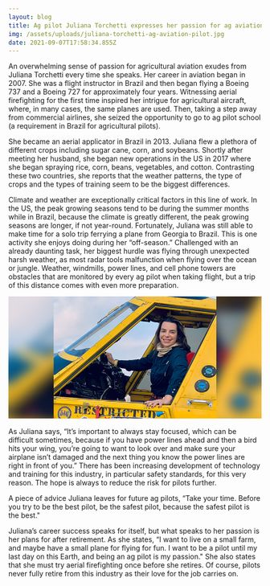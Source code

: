 ```yaml
---
layout: blog
title: Ag pilot Juliana Torchetti expresses her passion for ag aviation
img: /assets/uploads/juliana-torchetti-ag-aviation-pilot.jpg
date: 2021-09-07T17:58:34.855Z
---
```



An overwhelming sense of passion for agricultural aviation exudes from Juliana Torchetti every time she speaks. Her career in aviation began in 2007. She was a flight instructor in Brazil and then began flying a Boeing 737 and a Boeing 727 for approximately four years. Witnessing aerial firefighting for the first time inspired her intrigue for agricultural aircraft, where, in many cases, the same planes are used. Then, taking a step away from commercial airlines, she seized the opportunity to go to ag pilot school (a requirement in Brazil for agricultural pilots). 

She became an aerial applicator in Brazil in 2013. Juliana flew a plethora of different crops including sugar cane, corn, and soybeans. Shortly after meeting her husband, she began new operations in the US in 2017 where she began spraying rice, corn, beans, vegetables, and cotton. Contrasting these two countries, she reports that the weather patterns, the type of crops and the types of training seem to be the biggest differences. 

Climate and weather are exceptionally critical factors in this line of work. In the US, the peak growing seasons tend to be during the summer months while in Brazil, because the climate is greatly different, the peak growing seasons are longer, if not year-round. Fortunately, Juliana was still able to make time for a solo trip ferrying a plane from Georgia to Brazil. This is one activity she enjoys doing during her “off-season.” Challenged with an already daunting task, her biggest hurdle was flying through unexpected harsh weather, as most radar tools malfunction when flying over the ocean or jungle. Weather, windmills, power lines, and cell phone towers are obstacles that are monitored by every ag pilot when taking flight, but a trip of this distance comes with even more preparation.

![Ag pilot Juliana Torchetti expresses her passion for ag aviation.](/assets/uploads/juliana-torchetti-aerial-application-ag-pilot.jpg "Ag pilot Juliana Torchetti expresses her passion for ag aviation.")

As Juliana says, “It’s important to always stay focused, which can be difficult sometimes, because if you have power lines ahead and then a bird hits your wing, you’re going to want to look over and make sure your airplane isn’t damaged and the next thing you know the power lines are right in front of you.” There has been increasing development of technology and training for this industry, in particular safety standards, for this very reason. The hope is always to reduce the risk for pilots further.

A piece of advice Juliana leaves for future ag pilots, “Take your time. Before you try to be the best pilot, be the safest pilot, because the safest pilot is the best." 

Juliana’s career success speaks for itself, but what speaks to her passion is her plans for after retirement. As she states, “I want to live on a small farm, and maybe have a small plane for flying for fun. I want to be a pilot until my last day on this Earth, and being an ag pilot is my passion." She also states that she must try aerial firefighting once before she retires. Of course, pilots never fully retire from this industry as their love for the job carries on.